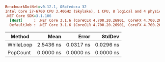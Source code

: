 ``` ini

BenchmarkDotNet=v0.12.1, OS=fedora 32
Intel Core i7-6700 CPU 3.40GHz (Skylake), 1 CPU, 8 logical and 4 physical cores
.NET Core SDK=3.1.106
  [Host]     : .NET Core 3.1.6 (CoreCLR 4.700.20.26901, CoreFX 4.700.20.31603), X64 RyuJIT
  DefaultJob : .NET Core 3.1.6 (CoreCLR 4.700.20.26901, CoreFX 4.700.20.31603), X64 RyuJIT


```
|    Method |      Mean |     Error |    StdDev |
|---------- |----------:|----------:|----------:|
| WhileLoop | 2.5436 ns | 0.0317 ns | 0.0296 ns |
|  PopCount | 0.0000 ns | 0.0000 ns | 0.0000 ns |
